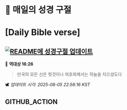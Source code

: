 # 🙏 매일의 성경 구절
# [Daily Bible verse]
## [![README에 성경구절 업데이트](https://github.com/DONGSUKA/first_test/actions/workflows/update-readme-bible.yml/badge.svg)](https://github.com/DONGSUKA/first_test/actions/workflows/update-readme-bible.yml)
<!-- START_BIBLE_VERSE -->
📖 **역대상 16:26**
> 만국의 모든 신은 헛것이나 여호와께서는 하늘을 지으셨도다

🕊️ _업데이트 시각: 2025-08-05 22:56:16 KST_
  <!-- END_BIBLE_VERSE -->
## GITHUB_ACTION
